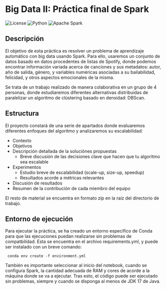 # Big Data II: Práctica final de Spark
![License](https://img.shields.io/badge/license-MIT-orange.svg?style=for-the-badge)
![Python](https://img.shields.io/badge/python-3670A0?style=for-the-badge&logo=python&logoColor=ffdd54)
![Apache Spark](https://img.shields.io/badge/Apache%20Spark-FDEE21?style=for-the-badge&logo=apachespark&logoColor=black)   

## Descripción
El objetivo de esta práctica es resolver un problema de aprendizaje automático con big data usando Spark. Para ello, usaremos un conjunto de datos basado en datos procedentes de listas de Spotify, donde podemos encontrar información variada acerca de canciones y sus metadatos: autor, año de salida, género, y variables numéricas asociadas a su bailabilidad, felicidad, y otros aspectos emocionales de la misma.

Se trata de un trabajo realizado de manera colaborativa en un grupo de 4 personas, donde estudiaremos diferentes alternativas distribuidas de paralelizar un algoritmo de clústering basado en densidad: DBScan.

## Estructura

El proyecto constará de una serie de apartados donde evaluaremos diferentes enfoques del algoritmo y analizaremos su escalabilidad:
- Contexto 
- Objetivos 
- Descripción detallada de la soluciónes propuestas
  - Breve discusión de las decisiones clave que hacen que tu algoritmo sea escalable
- Experimentos
  - Estudio breve de escalabilidad (scale-up, size-up, speedup)
  - Resultados acorde a métricas relevantes
- Discusión de resultados
- Resumen de la contribución de cada miembro del equipo


El resto de material se encuentra en formato zip en la raíz del directorio de trabajo.

## Entorno de ejecución

Para ejecutar la práctica, se ha creado un entorno específico de Conda para que las ejecuciones puedan realizarse sin problemas de compatbilidad. Esta se encuentra en el archivo requirements.yml, y puede ser instalado con un breve comando:
```console
 conda env create -f environment.yml
```
También es importante seleccionar al inicio del notebook, cuando se configura Spark, la cantidad adecuada de RAM y cores de acorde a la máquina donde se va a ejecutar.
Tras esto, el código puede ser ejecutado sin problemas, siempre y cuando se disponga al menos de JDK 17 de Java.
